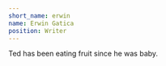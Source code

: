 ```yaml
---
short_name: erwin
name: Erwin Gatica
position: Writer
---
```

Ted has been eating fruit since he was baby.
